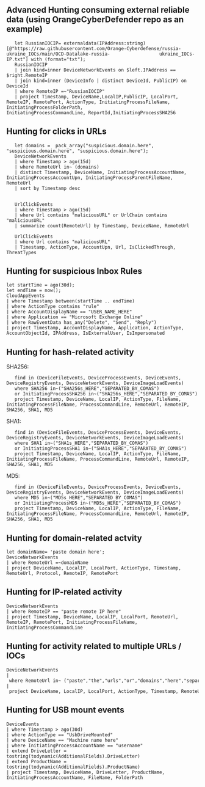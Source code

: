 ## Advanced Hunting consuming external reliable data (using OrangeCyberDefender repo as an example)


       let RussianIOCIP= externaldata(IPAddress:string)[@"https://raw.githubusercontent.com/Orange-Cyberdefense/russia-ukraine_IOCs/main/OCD-Datalake-russia-                  ukraine_IOCs-IP.txt"] with (format="txt");
       RussianIOCIP
       | join kind=inner DeviceNetworkEvents on $left.IPAddress == $right.RemoteIP
       | join kind=inner (DeviceInfo | distinct DeviceId, PublicIP) on DeviceId
       | where RemoteIP =~"RussianIOCIP"
       | project Timestamp, DeviceName,LocalIP,PublicIP, LocalPort, RemoteIP, RemotePort, ActionType, InitiatingProcessFileName, InitiatingProcessFolderPath,                  InitiatingProcessCommandLine, ReportId,InitiatingProcessSHA256


## Hunting for clicks in URLs


       let domains =  pack_array("suspicious.domain.here", "suspicious.domain.here", "suspicious.domain.here");
       DeviceNetworkEvents
       | where Timestamp > ago(15d)
       | where RemoteUrl in~ (domains)
       | distinct Timestamp, DeviceName, InitiatingProcessAccountName, InitiatingProcessAccountUpn, InitiatingProcessParentFileName, RemoteUrl
       | sort by Timestamp desc


       UrlClickEvents
       | where Timestamp > ago(15d)
       | where Url contains "maliciousURL" or UrlChain contains "maliciousURL"
       | summarize count(RemoteUrl) by Timestamp, DeviceName, RemoteUrl

       UrlClickEvents
       | where Url contains "maliciousURL"
       | Timestamp, ActionType, AccountUpn, Url, IsClickedThrough, ThreatTypes 


## Hunting for suspicious Inbox Rules    

    let startTime = ago(30d);
    let endTime = now();
    CloudAppEvents
    | where Timestamp between(startTime .. endTime)
    | where ActionType contains "rule"
    | where AccountDisplayName == "USER_NAME_HERE"
    | where Application == "Microsoft Exchange Online"
    | where RawEventData has_any("Delete", "Send", "Reply")
    | project Timestamp, AccountDisplayName, Application, ActionType, AccountObjectId, IPAddress, IsExternalUser, IsImpersonated
  
 
## Hunting for hash-related activity
 

SHA256:
 
       find in (DeviceFileEvents, DeviceProcessEvents, DeviceEvents, DeviceRegistryEvents, DeviceNetworkEvents, DeviceImageLoadEvents)
       where SHA256 in~("SHA256s_HERE","SEPARATED_BY_COMAS") 
       or InitiatingProcessSHA256 in~("SHA256s_HERE","SEPARATED_BY_COMAS")
       project Timestamp, DeviceName, LocalIP, ActionType, FileName, InitiatingProcessFileName, ProcessCommandLine, RemoteUrl, RemoteIP, SHA256, SHA1, MD5

SHA1:

       find in (DeviceFileEvents, DeviceProcessEvents, DeviceEvents, DeviceRegistryEvents, DeviceNetworkEvents, DeviceImageLoadEvents)
       where SHA1 in~("SHA1s_HERE","SEPARATED_BY_COMAS") 
       or InitiatingProcessSHA1 in~("SHA1s_HERE","SEPARATED_BY_COMAS")
       project Timestamp, DeviceName, LocalIP, ActionType, FileName, InitiatingProcessFileName, ProcessCommandLine, RemoteUrl, RemoteIP, SHA256, SHA1, MD5

MD5:

       find in (DeviceFileEvents, DeviceProcessEvents, DeviceEvents, DeviceRegistryEvents, DeviceNetworkEvents, DeviceImageLoadEvents)
       where MD5 in~("MD5s_HERE","SEPARATED_BY_COMAS") 
       or InitiatingProcessMD5 in~("MD5s_HERE","SEPARATED_BY_COMAS")
       project Timestamp, DeviceName, LocalIP, ActionType, FileName, InitiatingProcessFileName, ProcessCommandLine, RemoteUrl, RemoteIP, SHA256, SHA1, MD5
  
 
## Hunting for domain-related actvity
 
    let domainName= 'paste domain here';
    DeviceNetworkEvents
    | where RemoteUrl =~domainName
    | project DeviceName, LocalIP, LocalPort, ActionType, Timestamp, RemoteUrl, Protocol, RemoteIP, RemotePort
  
## Hunting for IP-related activity

    DeviceNetworkEvents
    | where RemoteIP == "paste remote IP here"
    | project Timestamp, DeviceName, LocalIP, LocalPort, RemoteUrl, RemoteIP, RemotePort, InitiatingProcessFileName, InitiatingProcessCommandLine
  
  
## Hunting for activity related to multiple URLs / IOCs

    DeviceNetworkEvents
    | where RemoteUrl in~ ("paste","the","urls","or","domains","here","separeted","by","commas")
    | project DeviceName, LocalIP, LocalPort, ActionType, Timestamp, RemoteUrl, Protocol, RemoteIP, RemotePort


## Hunting for USB mount events

    DeviceEvents
    | where Timestamp > ago(30d)
    | where ActionType == "UsbDriveMounted"
    | where DeviceName == "Machine name here"
    | where InitiatingProcessAccountName == "username"
    | extend DriveLetter = tostring(todynamic(AdditionalFields).DriveLetter)  
    | extend ProductName = tostring(todynamic(AdditionalFields).ProductName)
    | project Timestamp, DeviceName, DriveLetter, ProductName, InitiatingProcessAccountName, FileName, FolderPath




